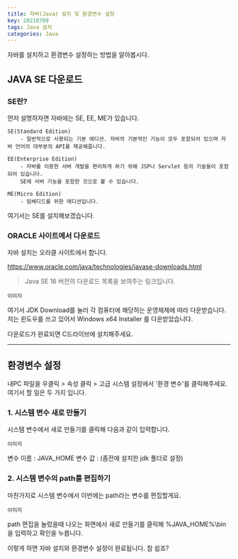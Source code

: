 ```yaml
---
title: 자바(Java) 설치 및 환경변수 설정
key: 20210709
tags: Java 설치
categories: Java
---
```





자바를 설치하고 환경변수 설정하는 방법을 알아봅시다.



## JAVA SE 다운로드

### SE란?
먼저 설명하자면 자바에는 SE, EE, ME가 있습니다.

```
SE(Standard Edition)
    - 일반적으로 사용되는 기본 에디션. 자바의 기본적인 기능이 모두 포함되어 있으며 자바 언어의 대부분의 API를 제공해줍니다.

EE(Enterprise Edition)
    - 자바를 이용한 서버 개발을 편리하게 하기 위해 JSP나 Servlet 등의 기술들이 포함되어 있습니다.
    SE에 서버 기능을 포함한 것으로 볼 수 있습니다.

ME(Micro Edition)
    - 임베디드를 위한 에디션입니다.
```


여기서는 SE를 설치해보겠습니다.




### ORACLE 사이트에서 다운로드


자바 설치는 오라클 사이트에서 합니다.


https://www.oracle.com/java/technologies/javase-downloads.html

> Java SE 16 버전의 다운로드 목록을 보여주는 링크입니다.



```
이미지
```
여기서 JDK Download를 눌러 각 컴퓨터에 해당하는 운영체제에 따라 다운받습니다.<br>
저는 윈도우를 쓰고 있어서 Windows x64 Installer 를 다운받았습니다.


다운로드가 완료되면 C드라이브에 설치해주세요.


***

## 환경변수 설정


내PC 파일을 우클릭 > 속성 클릭 > 고급 시스템 설정에서 '환경 변수'를 클릭해주세요.<br>
여기서 할 일은 두 가지 입니다.



### 1. 시스템 변수 새로 만들기


시스템 변수에서 새로 만들기를 클릭해 다음과 같이 입력합니다.

```
이미지
```
변수 이름 : JAVA_HOME
변수 값 : (좀전에 설치한 jdk 폴더로 설정)



### 2. 시스템 변수의 path를 편집하기


마찬가지로 시스템 변수에서
이번에는 path라는 변수를 편집할게요.

```
이미지
```

path 편집을 눌렀을때 나오는 화면에서 새로 만들기를 클릭해
%JAVA_HOME%\bin
을 입력하고 확인을 누릅니다.



이렇게 하면 자바 설치와 환경변수 설정이 완료됩니다. 참 쉽죠?
